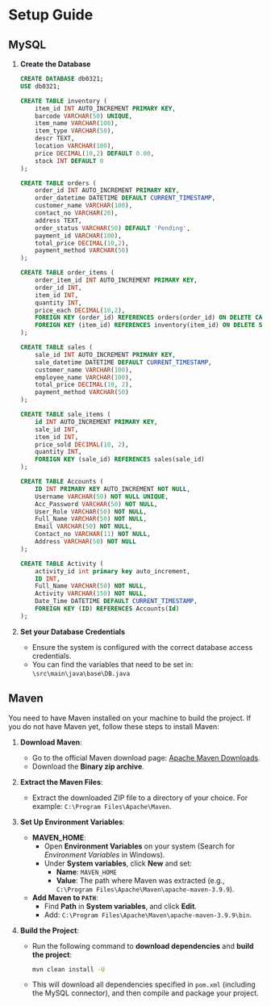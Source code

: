 # Setup Guide

## MySQL

1. **Create the Database**
    ```sql
    CREATE DATABASE db0321;
    USE db0321;
    
    CREATE TABLE inventory (
        item_id INT AUTO_INCREMENT PRIMARY KEY,
        barcode VARCHAR(50) UNIQUE,
        item_name VARCHAR(100),
        item_type VARCHAR(50),
        descr TEXT,
        location VARCHAR(100),
        price DECIMAL(10,2) DEFAULT 0.00,
        stock INT DEFAULT 0
    );

    CREATE TABLE orders (
        order_id INT AUTO_INCREMENT PRIMARY KEY,
        order_datetime DATETIME DEFAULT CURRENT_TIMESTAMP,
        customer_name VARCHAR(100),
        contact_no VARCHAR(20),
        address TEXT,
        order_status VARCHAR(50) DEFAULT 'Pending',
        payment_id VARCHAR(100),
        total_price DECIMAL(10,2),
        payment_method VARCHAR(50)
    );

    CREATE TABLE order_items (
        order_item_id INT AUTO_INCREMENT PRIMARY KEY,
        order_id INT,
        item_id INT,
        quantity INT,
        price_each DECIMAL(10,2),
        FOREIGN KEY (order_id) REFERENCES orders(order_id) ON DELETE CASCADE,
        FOREIGN KEY (item_id) REFERENCES inventory(item_id) ON DELETE SET NULL
    );

    CREATE TABLE sales (
        sale_id INT AUTO_INCREMENT PRIMARY KEY,
        sale_datetime DATETIME DEFAULT CURRENT_TIMESTAMP,
        customer_name VARCHAR(100), 
        employee_name VARCHAR(100),
        total_price DECIMAL(10, 2),
        payment_method VARCHAR(50)
    );

    CREATE TABLE sale_items (
        id INT AUTO_INCREMENT PRIMARY KEY,
        sale_id INT,
        item_id INT,
        price_sold DECIMAL(10, 2),
        quantity INT,
        FOREIGN KEY (sale_id) REFERENCES sales(sale_id)
    );

    CREATE TABLE Accounts (
        ID INT PRIMARY KEY AUTO_INCREMENT NOT NULL,
        Username VARCHAR(50) NOT NULL UNIQUE,
        Acc_Password VARCHAR(50) NOT NULL,
        User_Role VARCHAR(50) NOT NULL,
        Full_Name VARCHAR(50) NOT NULL,
        Email VARCHAR(50) NOT NULL,
        Contact_no VARCHAR(11) NOT NULL,
        Address VARCHAR(50) NOT NULL
    );

    CREATE TABLE Activity (
        activity_id int primary key auto_increment,
        ID INT,
        Full_Name VARCHAR(50) NOT NULL,
        Activity VARCHAR(150) NOT NULL,
        Date_Time DATETIME DEFAULT CURRENT_TIMESTAMP,
        FOREIGN KEY (ID) REFERENCES Accounts(Id)
    );
    ```

2. **Set your Database Credentials**
    - Ensure the system is configured with the correct database access credentials.
    - You can find the variables that need to be set in: `\src\main\java\base\DB.java`
 
## Maven

You need to have Maven installed on your machine to build the project. If you do not have Maven yet, follow these steps to install Maven:

1. **Download Maven**:
   - Go to the official Maven download page: [Apache Maven Downloads](https://maven.apache.org/download.cgi).
   - Download the **Binary zip archive**.

2. **Extract the Maven Files**:
   - Extract the downloaded ZIP file to a directory of your choice. For example: `C:\Program Files\Apache\Maven`.

3. **Set Up Environment Variables**:
   - **MAVEN_HOME**:
     - Open **Environment Variables** on your system (Search for *Environment Variables* in Windows).
     - Under **System variables**, click **New** and set:
       - **Name**: `MAVEN_HOME`
       - **Value**: The path where Maven was extracted (e.g., `C:\Program Files\Apache\Maven\apache-maven-3.9.9`).
   - **Add Maven to `PATH`**:
     - Find **Path** in **System variables**, and click **Edit**.
     - Add: `C:\Program Files\Apache\Maven\apache-maven-3.9.9\bin`.

4. **Build the Project**:
    -  Run the following command to **download dependencies** and **build the project**:

        ```bash
        mvn clean install -U
        ```
    - This will download all dependencies specified in `pom.xml` (including the MySQL connector), and then compile and package your project.